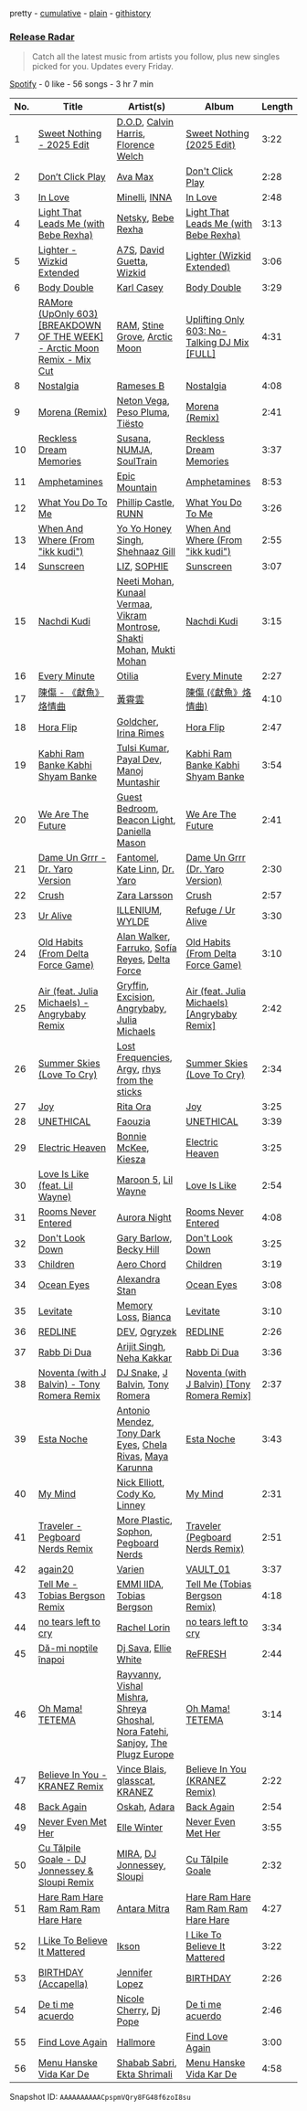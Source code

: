 pretty - [cumulative](/playlists/cumulative/37i9dQZEVXbvJfTkO3GeW5.md) - [plain](/playlists/plain/37i9dQZEVXbvJfTkO3GeW5) - [githistory](https://github.githistory.xyz/mdn522/spotify-playlist-archive/blob/main/playlists/plain/37i9dQZEVXbvJfTkO3GeW5)

### [Release Radar](https://open.spotify.com/playlist/37i9dQZEVXbvJfTkO3GeW5)

> Catch all the latest music from artists you follow, plus new singles picked for you\. Updates every Friday.

[Spotify](https://open.spotify.com/user/spotify) - 0 like - 56 songs - 3 hr 7 min

| No. | Title | Artist(s) | Album | Length |
|---|---|---|---|---|
| 1 | [Sweet Nothing \- 2025 Edit](https://open.spotify.com/track/4ClVzfSYEea03HjEoDYOX3) | [D.O.D](https://open.spotify.com/artist/0Cs47vvRsPgEfliBU9KDiB), [Calvin Harris](https://open.spotify.com/artist/7CajNmpbOovFoOoasH2HaY), [Florence Welch](https://open.spotify.com/artist/0IROOdQ2fQUcoaEPqt1Isg) | [Sweet Nothing \(2025 Edit\)](https://open.spotify.com/album/4i8AwmJIMxxO8RrXOkjm3p) | 3:22 |
| 2 | [Don’t Click Play](https://open.spotify.com/track/5emOdyBZqKrL06yqZsQKFZ) | [Ava Max](https://open.spotify.com/artist/4npEfmQ6YuiwW1GpUmaq3F) | [Don't Click Play](https://open.spotify.com/album/48fwvNa8p0qrqO5RKEnOTI) | 2:28 |
| 3 | [In Love](https://open.spotify.com/track/4KauSJM3ORpOHUMNPKq6H7) | [Minelli](https://open.spotify.com/artist/5T0j6On1EthT2QVNXh8vqc), [INNA](https://open.spotify.com/artist/2w9zwq3AktTeYYMuhMjju8) | [In Love](https://open.spotify.com/album/7zoNOdoJc2DJQMn87cta73) | 2:48 |
| 4 | [Light That Leads Me \(with Bebe Rexha\)](https://open.spotify.com/track/1tNSYryHAUXKSMqYh1WS5M) | [Netsky](https://open.spotify.com/artist/5TgQ66WuWkoQ2xYxaSTnVP), [Bebe Rexha](https://open.spotify.com/artist/64M6ah0SkkRsnPGtGiRAbb) | [Light That Leads Me \(with Bebe Rexha\)](https://open.spotify.com/album/4rDHRIyHr7ixE7IBtUaHtm) | 3:13 |
| 5 | [Lighter \- Wizkid Extended](https://open.spotify.com/track/1SffpfUfYXXcgm84dHrlrD) | [A7S](https://open.spotify.com/artist/5Wg2b4Mp42gicxEeDNawf7), [David Guetta](https://open.spotify.com/artist/1Cs0zKBU1kc0i8ypK3B9ai), [Wizkid](https://open.spotify.com/artist/3tVQdUvClmAT7URs9V3rsp) | [Lighter \(Wizkid Extended\)](https://open.spotify.com/album/3Tks1gB5di5SbSV0tjFozr) | 3:06 |
| 6 | [Body Double](https://open.spotify.com/track/5497r32ZJMHclaSJnDFmNo) | [Karl Casey](https://open.spotify.com/artist/4oGlqi5TaK8r8K50fQhUbe) | [Body Double](https://open.spotify.com/album/6awa42CcFcM1MZ8X0oHp5A) | 3:29 |
| 7 | [RAMore \(UpOnly 603\) \[BREAKDOWN OF THE WEEK\] \- Arctic Moon Remix \- Mix Cut](https://open.spotify.com/track/3AT54hatb1bcDbTCpdLOOt) | [RAM](https://open.spotify.com/artist/4f0a5IgkYFHFts5Z9N9SDX), [Stine Grove](https://open.spotify.com/artist/51GkQKgac6wqdicVA2DvPu), [Arctic Moon](https://open.spotify.com/artist/1uAQR5uku7pQGEiaG7VqiE) | [Uplifting Only 603: No\-Talking DJ Mix \[FULL\]](https://open.spotify.com/album/1yG4VbToNUBCQPRfBGtITb) | 4:31 |
| 8 | [Nostalgia](https://open.spotify.com/track/2zD33qYNhWvVdL9Qhl7AU7) | [Rameses B](https://open.spotify.com/artist/06EfEcjc0vdvI6VNL0soIO) | [Nostalgia](https://open.spotify.com/album/5XVfz9LCSjj6dVahUztcty) | 4:08 |
| 9 | [Morena \(Remix\)](https://open.spotify.com/track/6q4sbXxKDwNiKCZHoonE99) | [Neton Vega](https://open.spotify.com/artist/6pV5zH2LzjOUHaAvENdMMa), [Peso Pluma](https://open.spotify.com/artist/12GqGscKJx3aE4t07u7eVZ), [Tiësto](https://open.spotify.com/artist/2o5jDhtHVPhrJdv3cEQ99Z) | [Morena \(Remix\)](https://open.spotify.com/album/5uxV8NLI5gjSAD1mwW9k3m) | 2:41 |
| 10 | [Reckless Dream Memories](https://open.spotify.com/track/5Yl8lt8XDhmyEuYIgxRu0Q) | [Susana](https://open.spotify.com/artist/5T8x61HRsjZo0CwH1rs6Kf), [NUMJA](https://open.spotify.com/artist/291QipJFhiK4dCiCsmXTZ2), [SoulTrain](https://open.spotify.com/artist/18eqYEmodrRZFbJj3rYsAs) | [Reckless Dream Memories](https://open.spotify.com/album/6ZuAN5GADwYwHGbKrRCaVl) | 3:37 |
| 11 | [Amphetamines](https://open.spotify.com/track/0R0TJhcbf2SSbVxal8QgIe) | [Epic Mountain](https://open.spotify.com/artist/7meq0SFt3BxWzjbt5EVBbT) | [Amphetamines](https://open.spotify.com/album/0AQvy2NmbE2Aa493eXKfpN) | 8:53 |
| 12 | [What You Do To Me](https://open.spotify.com/track/0ZsAAagVs6AShpZhRsu3yi) | [Phillip Castle](https://open.spotify.com/artist/74Ly4RWI1R9HIKN76crvxd), [RUNN](https://open.spotify.com/artist/3l0H4QNiYYNdIsnZ4JgJAg) | [What You Do To Me](https://open.spotify.com/album/6kiLshj5dVelMDXNoCL57k) | 3:26 |
| 13 | [When And Where \(From "ikk kudi"\)](https://open.spotify.com/track/6aqg2YdstKE7eNFWJnC1Za) | [Yo Yo Honey Singh](https://open.spotify.com/artist/7uIbLdzzSEqnX0Pkrb56cR), [Shehnaaz Gill](https://open.spotify.com/artist/1opCEf85NTZSE7YkxLCvmV) | [When And Where \(From "ikk kudi"\)](https://open.spotify.com/album/1nThMzqcSbKTnOehiPy0WC) | 2:55 |
| 14 | [Sunscreen](https://open.spotify.com/track/3MAJodlxg5qPqVDu0TW4aB) | [LIZ](https://open.spotify.com/artist/6t2Rja6dihuxH6Mrgyynp6), [SOPHIE](https://open.spotify.com/artist/5a2w2tgpLwv26BYJf2qYwu) | [Sunscreen](https://open.spotify.com/album/00x7wb3nZ4UCqAjOMhaN9P) | 3:07 |
| 15 | [Nachdi Kudi](https://open.spotify.com/track/4t2GcZSCE1BkkGAxIuVSGD) | [Neeti Mohan](https://open.spotify.com/artist/3ZxZ03fj3tXBZHZWzvaLSM), [Kunaal Vermaa](https://open.spotify.com/artist/52XgeWw24o4klNdfwvB0Vx), [Vikram Montrose](https://open.spotify.com/artist/0aXLGxJ65wok0y1bVG6flg), [Shakti Mohan](https://open.spotify.com/artist/0dFN6rcH8vnfuq2Ta28hHK), [Mukti Mohan](https://open.spotify.com/artist/21YBqjXTOLF4HYWnq5UKAi) | [Nachdi Kudi](https://open.spotify.com/album/5gwJviZEnogtbsnq474K7d) | 3:15 |
| 16 | [Every Minute](https://open.spotify.com/track/4K7I2o2LKZHfpjUSK5LfQV) | [Otilia](https://open.spotify.com/artist/6RQDTlies3nrNDJwXvbBZT) | [Every Minute](https://open.spotify.com/album/3DlcR3CXs2qOOeFglWEpYo) | 2:27 |
| 17 | [陳傷 \- 《獻魚》烙情曲](https://open.spotify.com/track/7kJbV9OWw3j5zV7HzYzRml) | [黃霄雲](https://open.spotify.com/artist/2xwlufPslbQKrv1MXDBpIM) | [陳傷 \(《獻魚》烙情曲\)](https://open.spotify.com/album/6j9KprsweaA0dIJqb47u9Q) | 4:10 |
| 18 | [Hora Flip](https://open.spotify.com/track/6FPL0FiYkTzOzHm8Bl9Ba5) | [Goldcher](https://open.spotify.com/artist/1n9K41Jye8s8F0z1hb1Qhz), [Irina Rimes](https://open.spotify.com/artist/1OQa8VMULlbmbFmDcdfBZj) | [Hora Flip](https://open.spotify.com/album/5MMvAioBV9gzLXyT05CGqq) | 2:47 |
| 19 | [Kabhi Ram Banke Kabhi Shyam Banke](https://open.spotify.com/track/29st5YGUi4lMVBOQIIrYuh) | [Tulsi Kumar](https://open.spotify.com/artist/0T1CMVkqffHlqEk4BcAph1), [Payal Dev](https://open.spotify.com/artist/6FtZhorjCMfkaVJ7kKdmq7), [Manoj Muntashir](https://open.spotify.com/artist/4cAERazLlAzVGA10ORWaUP) | [Kabhi Ram Banke Kabhi Shyam Banke](https://open.spotify.com/album/33ZRux42JSoBvVofLcGUw1) | 3:54 |
| 20 | [We Are The Future](https://open.spotify.com/track/0d9BeKu9YX7DgGs4SjOUO3) | [Guest Bedroom](https://open.spotify.com/artist/0lZMwWZ9Wc2yXIym2wZVd0), [Beacon Light](https://open.spotify.com/artist/2qAgO1fmg936BPG08NvxPk), [Daniella Mason](https://open.spotify.com/artist/2VJxb44nmZ4ECXBZFV1HBi) | [We Are The Future](https://open.spotify.com/album/69Kk0nTNMyozjjCzogjEZi) | 2:41 |
| 21 | [Dame Un Grrr \- Dr\. Yaro Version](https://open.spotify.com/track/5PBuwFeYlopeLT5PXXaZLB) | [Fantomel](https://open.spotify.com/artist/5KSiZki8gCESiSq0z35Ald), [Kate Linn](https://open.spotify.com/artist/2b01rwtcqW5LyfVBMzIFQ4), [Dr\. Yaro](https://open.spotify.com/artist/0C1YfsZSxVHgL0Z8bngOTM) | [Dame Un Grrr \(Dr\. Yaro Version\)](https://open.spotify.com/album/7lI67g4PfO5pZ43qKxHEOW) | 2:30 |
| 22 | [Crush](https://open.spotify.com/track/79bteG47Ms3rUa9TTxhTzF) | [Zara Larsson](https://open.spotify.com/artist/1Xylc3o4UrD53lo9CvFvVg) | [Crush](https://open.spotify.com/album/66uFqZHRtk56y6wyj0EFst) | 2:57 |
| 23 | [Ur Alive](https://open.spotify.com/track/0uPeets140UXoDJ7JowkNy) | [ILLENIUM](https://open.spotify.com/artist/45eNHdiiabvmbp4erw26rg), [WYLDE](https://open.spotify.com/artist/4M808tluYcN5j0aV5jp4ep) | [Refuge / Ur Alive](https://open.spotify.com/album/3Hymehl5lIAtEiLctZu9xJ) | 3:30 |
| 24 | [Old Habits \(From Delta Force Game\)](https://open.spotify.com/track/5tKCXGkAsVCQW2Wce51Gs3) | [Alan Walker](https://open.spotify.com/artist/7vk5e3vY1uw9plTHJAMwjN), [Farruko](https://open.spotify.com/artist/329e4yvIujISKGKz1BZZbO), [Sofía Reyes](https://open.spotify.com/artist/0haZhu4fFKt0Ag94kZDiz2), [Delta Force](https://open.spotify.com/artist/7LMRd2GY8us9EXHeY4Mi9G) | [Old Habits \(From Delta Force Game\)](https://open.spotify.com/album/6JC5LFS1ZhuNjN31EMfWWX) | 3:10 |
| 25 | [Air \(feat\. Julia Michaels\) \- Angrybaby Remix](https://open.spotify.com/track/5WRwEIYYLHJPOp3pjd6CZq) | [Gryffin](https://open.spotify.com/artist/2ZRQcIgzPCVaT9XKhXZIzh), [Excision](https://open.spotify.com/artist/5FKchcZpQOkqFvXBj1aCvb), [Angrybaby](https://open.spotify.com/artist/5TAU3fcCF32FqKMrdbXfRr), [Julia Michaels](https://open.spotify.com/artist/0ZED1XzwlLHW4ZaG4lOT6m) | [Air \(feat\. Julia Michaels\) \[Angrybaby Remix\]](https://open.spotify.com/album/1ZtVQfCsb2vntBeWtKtANC) | 2:42 |
| 26 | [Summer Skies \(Love To Cry\)](https://open.spotify.com/track/1z4TAq5AmDi3IkEizIn8Wn) | [Lost Frequencies](https://open.spotify.com/artist/7f5Zgnp2spUuuzKplmRkt7), [Argy](https://open.spotify.com/artist/1NaQOKgddaJipUtmptb7GI), [rhys from the sticks](https://open.spotify.com/artist/4tmqN5uP0Aj50ylHgfwvVa) | [Summer Skies \(Love To Cry\)](https://open.spotify.com/album/48MrowoKpht0sIjkQBeGYo) | 2:34 |
| 27 | [Joy](https://open.spotify.com/track/51zebAwN6zTBOw0ue2XLIP) | [Rita Ora](https://open.spotify.com/artist/5CCwRZC6euC8Odo6y9X8jr) | [Joy](https://open.spotify.com/album/5zWuDfviPKmQ8SdoMlgGat) | 3:25 |
| 28 | [UNETHICAL](https://open.spotify.com/track/6QKpHmO41jkd9pTp0FfmHs) | [Faouzia](https://open.spotify.com/artist/5NhgsV7qPWHZqYEMKzbYvo) | [UNETHICAL](https://open.spotify.com/album/7JGdeYz3PWV1n79hAUxhTc) | 3:39 |
| 29 | [Electric Heaven](https://open.spotify.com/track/2QGtkSwhGoBVZ7Gu9kCoXD) | [Bonnie McKee](https://open.spotify.com/artist/7dtJROxWQe3fxxF5t7o67N), [Kiesza](https://open.spotify.com/artist/4zxvC7CRGvggq9EWXOpwAo) | [Electric Heaven](https://open.spotify.com/album/7kj0ogoANmNMHRUqhDzw2v) | 3:25 |
| 30 | [Love Is Like \(feat\. Lil Wayne\)](https://open.spotify.com/track/46XtsFriNQjGM5enGQViSQ) | [Maroon 5](https://open.spotify.com/artist/04gDigrS5kc9YWfZHwBETP), [Lil Wayne](https://open.spotify.com/artist/55Aa2cqylxrFIXC767Z865) | [Love Is Like](https://open.spotify.com/album/0cMIntDigHjfYqnvgJjd3Q) | 2:54 |
| 31 | [Rooms Never Entered](https://open.spotify.com/track/77RZKJfLJ63viOwclKkK5y) | [Aurora Night](https://open.spotify.com/artist/58PDMEzS2t3Ud9cI5epA12) | [Rooms Never Entered](https://open.spotify.com/album/6OVZSBxZT8uPIdjPQjscg3) | 4:08 |
| 32 | [Don't Look Down](https://open.spotify.com/track/060VALM3GBwYuLva2Kg4r9) | [Gary Barlow](https://open.spotify.com/artist/3ZcbVcd3fsf9qKK02UVzGB), [Becky Hill](https://open.spotify.com/artist/4EPJlUEBy49EX1wuFOvtjK) | [Don't Look Down](https://open.spotify.com/album/09vETzLYeQ2RxuOOWYpkeY) | 3:25 |
| 33 | [Children](https://open.spotify.com/track/510tX0me6H3b4cY6kAJqKR) | [Aero Chord](https://open.spotify.com/artist/6lO3fSdhsdpeOcrbqAJsRU) | [Children](https://open.spotify.com/album/4rN8NvGWrP7soRAoYjz2e4) | 3:19 |
| 34 | [Ocean Eyes](https://open.spotify.com/track/0uVaUs3Wd9Qc824zd9R6Mc) | [Alexandra Stan](https://open.spotify.com/artist/0BmLNz4nSLfoWYW1cYsElL) | [Ocean Eyes](https://open.spotify.com/album/5iHlY0zMP5t8yfUc9erWmw) | 3:08 |
| 35 | [Levitate](https://open.spotify.com/track/1gXsuEndqOqApPGOqXCTOV) | [Memory Loss](https://open.spotify.com/artist/7vtgsxOrAmBF7y1JxyKUm3), [Bianca](https://open.spotify.com/artist/43BmOTbp0fKzSvC4YxykMl) | [Levitate](https://open.spotify.com/album/5Gsiiv23FbgcMMqJNiDrPS) | 3:10 |
| 36 | [REDLINE](https://open.spotify.com/track/52IXXtvRbbRGL8NrP9xF3V) | [DEV](https://open.spotify.com/artist/7Ip2u3e5Nv6fFb5xyIHxEE), [Ogryzek](https://open.spotify.com/artist/1Sdc6ySbIvzO0X9vbyHzWm) | [REDLINE](https://open.spotify.com/album/0LvlcLYim5jjXWQW6pSU0k) | 2:26 |
| 37 | [Rabb Di Dua](https://open.spotify.com/track/57cx3rQnZ7gvd5Z5YB1XTn) | [Arijit Singh](https://open.spotify.com/artist/4YRxDV8wJFPHPTeXepOstw), [Neha Kakkar](https://open.spotify.com/artist/5f4QpKfy7ptCHwTqspnSJI) | [Rabb Di Dua](https://open.spotify.com/album/11Wh1QW3icDTDutcUUkCnZ) | 3:36 |
| 38 | [Noventa \(with J Balvin\) \- Tony Romera Remix](https://open.spotify.com/track/3RLVNDwFp3dVcdMnmhM8Kh) | [DJ Snake](https://open.spotify.com/artist/540vIaP2JwjQb9dm3aArA4), [J Balvin](https://open.spotify.com/artist/1vyhD5VmyZ7KMfW5gqLgo5), [Tony Romera](https://open.spotify.com/artist/7GQsOji7pfixzkLt63awo5) | [Noventa \(with J Balvin\) \[Tony Romera Remix\]](https://open.spotify.com/album/47H6oGgrbPUsUviwtTYeo5) | 2:37 |
| 39 | [Esta Noche](https://open.spotify.com/track/4CAaMPII1SQ9l1Ey4sBDjR) | [Antonio Mendez](https://open.spotify.com/artist/5EpTUFXQWNDbBsNxsOLnTJ), [Tony Dark Eyes](https://open.spotify.com/artist/3aJBHJUwHkjkGQ4zkG93HP), [Chela Rivas](https://open.spotify.com/artist/1NUXnGPzPYyTiaEegkod3n), [Maya Karunna](https://open.spotify.com/artist/3u6Bb6bZJcbtjB4VzuXj2u) | [Esta Noche](https://open.spotify.com/album/4IyfExlmVh1aAVvbZbPZGM) | 3:43 |
| 40 | [My Mind](https://open.spotify.com/track/5PrTRq9cPDVD32XORk8OEg) | [Nick Elliott](https://open.spotify.com/artist/5XDsMWG80WbtIJnFc3rLzL), [Cody Ko](https://open.spotify.com/artist/51etCwhy3kaQLY5Tj06PW5), [Linney](https://open.spotify.com/artist/0vomb9Zaob10lPzxBcIiNb) | [My Mind](https://open.spotify.com/album/5Z99AfzZzQx2z1c0m6NkW8) | 2:31 |
| 41 | [Traveler \- Pegboard Nerds Remix](https://open.spotify.com/track/5pCCHVQzOKxn10NLzqCqZ6) | [More Plastic](https://open.spotify.com/artist/2pTv3pLM9Cw3tblbBHOAzN), [Sophon](https://open.spotify.com/artist/7AmI3Zl33iDdhRMvq0MiAV), [Pegboard Nerds](https://open.spotify.com/artist/0lLY20XpZ9yDobkbHI7u1y) | [Traveler \(Pegboard Nerds Remix\)](https://open.spotify.com/album/6xaWcDTQrvNITR8ZP6GBVa) | 2:51 |
| 42 | [again20](https://open.spotify.com/track/78Qbt4GWAbzsdJn3RGF41T) | [Varien](https://open.spotify.com/artist/2g1JSu9UfRcQQYb3b03Km7) | [VAULT\_01](https://open.spotify.com/album/31zpsPDFk4lcmai9hv8Ix6) | 3:37 |
| 43 | [Tell Me \- Tobias Bergson Remix](https://open.spotify.com/track/27vKluyiUYJ7NeB5poW8X5) | [EMMI IIDA](https://open.spotify.com/artist/48cuVGUphasvPgtyetiLP5), [Tobias Bergson](https://open.spotify.com/artist/0OaBO8SytZzvzAO3NOWiv3) | [Tell Me \(Tobias Bergson Remix\)](https://open.spotify.com/album/3SZHnNlPwdHLBOpK0iY2wJ) | 4:18 |
| 44 | [no tears left to cry](https://open.spotify.com/track/6oJDeBz9x1gxLmvGOqP9JX) | [Rachel Lorin](https://open.spotify.com/artist/5DfLOANcWMxdeenpJ6Ksd2) | [no tears left to cry](https://open.spotify.com/album/2aejszJVrDZI8s7ox7eujc) | 3:34 |
| 45 | [Dă\-mi nopţile înapoi](https://open.spotify.com/track/5h292NwWxf5eHUOQkO4M27) | [Dj Sava](https://open.spotify.com/artist/0rDSGIC4lIxx1zc0eGJY42), [Ellie White](https://open.spotify.com/artist/16lySlGhucm6kS3sQ0FNFR) | [ReFRESH](https://open.spotify.com/album/32cs1CekZb58TUiUZWuQJU) | 2:44 |
| 46 | [Oh Mama! TETEMA](https://open.spotify.com/track/6LWd4TAkJt6kfHIQatolHP) | [Rayvanny](https://open.spotify.com/artist/7G9dCn1mqomAa0ucJoBm6J), [Vishal Mishra](https://open.spotify.com/artist/5wJ1H6ud777odtZl5gG507), [Shreya Ghoshal](https://open.spotify.com/artist/0oOet2f43PA68X5RxKobEy), [Nora Fatehi](https://open.spotify.com/artist/76jfMJlfNPQsOBblO0ZaEA), [Sanjoy](https://open.spotify.com/artist/6qjhYs5KNSoSU6fNJqDGIo), [The Plugz Europe](https://open.spotify.com/artist/63qgmJRhJ07e8O9ez4IYql) | [Oh Mama! TETEMA](https://open.spotify.com/album/4G9k7MbNWjUNT6Zlr4p6HA) | 3:14 |
| 47 | [Believe In You \- KRANEZ Remix](https://open.spotify.com/track/5ny2OwmvbcFRk9uz5hFYfR) | [Vince Blais](https://open.spotify.com/artist/10gKXDvHvRN9O9VjYbR1zu), [glasscat](https://open.spotify.com/artist/1iZIgKdk4aQdTSupTIcRSQ), [KRANEZ](https://open.spotify.com/artist/66VfE1tRObLweW0u0vDMJo) | [Believe In You \(KRANEZ Remix\)](https://open.spotify.com/album/6Ht0bTkFjimf3IRHnFmY3x) | 2:22 |
| 48 | [Back Again](https://open.spotify.com/track/2wyrtPrEXPDQ32JM8KTHug) | [Oskah](https://open.spotify.com/artist/5z6X6OuE2HnFQY18w3ephk), [Adara](https://open.spotify.com/artist/3ZejoaXlP3oqmmTseylLDY) | [Back Again](https://open.spotify.com/album/3Xz03eyonOC13nqna9cXiL) | 2:54 |
| 49 | [Never Even Met Her](https://open.spotify.com/track/5xuc6xYKNtiWIwGWkCOOeM) | [Elle Winter](https://open.spotify.com/artist/7LkNpfFX2XpGAO0Amhtfhl) | [Never Even Met Her](https://open.spotify.com/album/5el2pylMBouSql5KHUbIvf) | 3:55 |
| 50 | [Cu Tălpile Goale \- DJ Jonnessey & Sloupi Remix](https://open.spotify.com/track/1jZi1agCrsDtiBhkC3eJFr) | [MIRA](https://open.spotify.com/artist/2nMFC7hWK0haX8ilvRpb59), [DJ Jonnessey](https://open.spotify.com/artist/1FFnh89ojKlsOfPnVZNtaF), [Sloupi](https://open.spotify.com/artist/0b9GbIoqaHNXwDtUtOFSjI) | [Cu Tălpile Goale](https://open.spotify.com/album/2Qcos2tXYYKx1rbprJ15hf) | 2:32 |
| 51 | [Hare Ram Hare Ram Ram Ram Hare Hare](https://open.spotify.com/track/0qhB1fu2hpnPz8HnPq4kEc) | [Antara Mitra](https://open.spotify.com/artist/2UwDJeoMqYers5Jmm75zm2) | [Hare Ram Hare Ram Ram Ram Hare Hare](https://open.spotify.com/album/3kyqogRFSBpojLTE2Z041V) | 4:27 |
| 52 | [I Like To Believe It Mattered](https://open.spotify.com/track/5IffKhdBl0FVE2v5mZxlj9) | [Ikson](https://open.spotify.com/artist/0oaw4MsauBh5lIEBWqhi1r) | [I Like To Believe It Mattered](https://open.spotify.com/album/6dcGeYYSqrHcJVU8PqmyqB) | 3:22 |
| 53 | [BIRTHDAY \(Accapella\)](https://open.spotify.com/track/0XxtkTMuzbN9W4DZ8QmzE0) | [Jennifer Lopez](https://open.spotify.com/artist/2DlGxzQSjYe5N6G9nkYghR) | [BIRTHDAY](https://open.spotify.com/album/36axSWbcvvNb4HwUtgHa6i) | 2:26 |
| 54 | [De ti me acuerdo](https://open.spotify.com/track/1oiIkU5RqEP44HcsYEp6nw) | [Nicole Cherry](https://open.spotify.com/artist/6rgOaYJps51uMmUyzm5fi7), [Dj Pope](https://open.spotify.com/artist/6v6C3dH5H2SYdvFyhxYLwp) | [De ti me acuerdo](https://open.spotify.com/album/0iP1S2FeHcX9Gqt7umCH6n) | 2:46 |
| 55 | [Find Love Again](https://open.spotify.com/track/5q8oD3JonSIOSAVWKtkBfP) | [Hallmore](https://open.spotify.com/artist/5xNJEEXcQg0ohvWvnyYZXf) | [Find Love Again](https://open.spotify.com/album/3pqhhPYcGU4FpWJ2Dl1D05) | 3:00 |
| 56 | [Menu Hanske Vida Kar De](https://open.spotify.com/track/18HPsIDNBAmQriGjGjRb4y) | [Shabab Sabri](https://open.spotify.com/artist/6uZv9f2du7TdOlOr5IjLE1), [Ekta Shrimali](https://open.spotify.com/artist/6DiH0fpcPa0SAC6gd42hJn) | [Menu Hanske Vida Kar De](https://open.spotify.com/album/0fxL2ryFeZoXOzBjTv2L12) | 4:58 |

Snapshot ID: `AAAAAAAAAACpspmVQry8FG48f6zoI8su`
